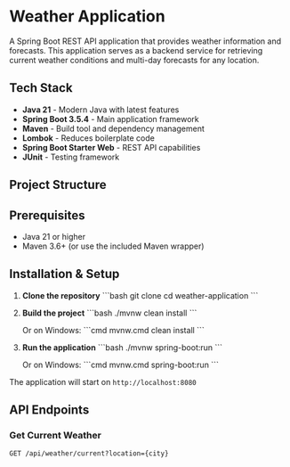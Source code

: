 # Weather Application

A Spring Boot REST API application that provides weather information and forecasts. This application serves as a backend service for retrieving current weather conditions and multi-day forecasts for any location.

## Tech Stack

- **Java 21** - Modern Java with latest features
- **Spring Boot 3.5.4** - Main application framework
- **Maven** - Build tool and dependency management
- **Lombok** - Reduces boilerplate code
- **Spring Boot Starter Web** - REST API capabilities
- **JUnit** - Testing framework

## Project Structure



## Prerequisites

- Java 21 or higher
- Maven 3.6+ (or use the included Maven wrapper)

## Installation & Setup

1. **Clone the repository**
   \`\`\`bash
   git clone <repository-url>
   cd weather-application
   \`\`\`

2. **Build the project**
   \`\`\`bash
   ./mvnw clean install
   \`\`\`
   
   Or on Windows:
   \`\`\`cmd
   mvnw.cmd clean install
   \`\`\`

3. **Run the application**
   \`\`\`bash
   ./mvnw spring-boot:run
   \`\`\`
   
   Or on Windows:
   \`\`\`cmd
   mvnw.cmd spring-boot:run
   \`\`\`

The application will start on `http://localhost:8080`

## API Endpoints

### Get Current Weather
```http
GET /api/weather/current?location={city}
